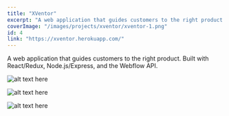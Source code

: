 ```yaml
---
title: "XVentor"
excerpt: "A web application that guides customers to the right product. Built with React/Redux, Node.js/Express, and the webflow API."
coverImage: "/images/projects/xventor/xventor-1.png"
id: 4
link: "https://xventor.herokuapp.com/"
---
```


<!-- <p>XVentor is a program that allows potential customers to find the product that would work best for their application in an easy-to-use interface that results in just a few products that would work for them instead of having to sift through 150+ products or contact customer service to find out what they need.</p> -->

A web application that guides customers to the right product. Built with React/Redux, Node.js/Express, and the Webflow API.

![alt text here](/images/projects/xventor/xventor-1.png)

![alt text here](/images/projects/xventor/xventor-2.png)

![alt text here](/images/projects/xventor/xventor-3.png)
